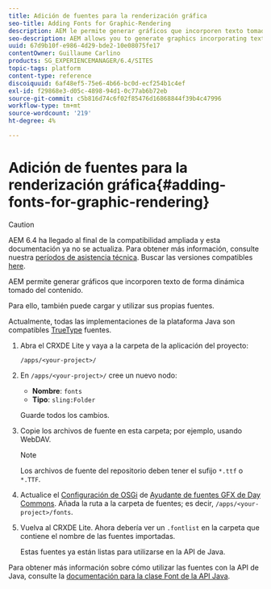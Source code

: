 ```yaml
---
title: Adición de fuentes para la renderización gráfica
seo-title: Adding Fonts for Graphic-Rendering
description: AEM le permite generar gráficos que incorporen texto tomado dinámicamente del contenido
seo-description: AEM allows you to generate graphics incorporating text dynamically taken from your content
uuid: 67d9b10f-e986-4d29-bde2-10e08075fe17
contentOwner: Guillaume Carlino
products: SG_EXPERIENCEMANAGER/6.4/SITES
topic-tags: platform
content-type: reference
discoiquuid: 6af48ef5-75e6-4b66-bc0d-ecf254b1c4ef
exl-id: f29868e3-d05c-4898-94d1-0c77ab6b72eb
source-git-commit: c5b816d74c6f02f85476d16868844f39b4c47996
workflow-type: tm+mt
source-wordcount: '219'
ht-degree: 4%

---
```


# Adición de fuentes para la renderización gráfica{#adding-fonts-for-graphic-rendering}

>[!CAUTION]
>
>AEM 6.4 ha llegado al final de la compatibilidad ampliada y esta documentación ya no se actualiza. Para obtener más información, consulte nuestra [períodos de asistencia técnica](https://helpx.adobe.com/es/support/programs/eol-matrix.html). Buscar las versiones compatibles [here](https://experienceleague.adobe.com/docs/).

AEM permite generar gráficos que incorporen texto de forma dinámica tomado del contenido.

Para ello, también puede cargar y utilizar sus propias fuentes.

Actualmente, todas las implementaciones de la plataforma Java son compatibles [TrueType](https://en.wikipedia.org/wiki/Truetype) fuentes.

1. Abra el CRXDE Lite y vaya a la carpeta de la aplicación del proyecto:

   `/apps/<your-project>/`

1. En `/apps/<your-project>/` cree un nuevo nodo:

   * **Nombre**: `fonts`
   * **Tipo**: `sling:Folder`

   Guarde todos los cambios.

1. Copie los archivos de fuente en esta carpeta; por ejemplo, usando WebDAV.

   >[!NOTE]
   >
   >Los archivos de fuente del repositorio deben tener el sufijo `*.ttf` o `*.TTF`.

1. Actualice el [Configuración de OSGi](/help/sites-deploying/configuring-osgi.md) de [Ayudante de fuentes GFX de Day Commons](/help/sites-deploying/osgi-configuration-settings.md). Añada la ruta a la carpeta de fuentes; es decir, `/apps/<your-project>/fonts`.

1. Vuelva al CRXDE Lite. Ahora debería ver un `.fontlist` en la carpeta que contiene el nombre de las fuentes importadas.

   Estas fuentes ya están listas para utilizarse en la API de Java.

Para obtener más información sobre cómo utilizar las fuentes con la API de Java, consulte la [documentación para la clase Font de la API Java](https://download.oracle.com/javase/6/docs/api/java/awt/Font.html).
